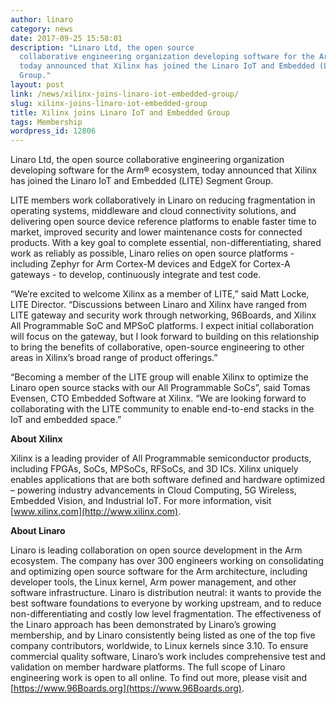 ```yaml
---
author: linaro
category: news
date: 2017-09-25 15:58:01
description: "Linaro Ltd, the open source
  collaborative engineering organization developing software for the Arm\xC2\xAE ecosystem,
  today announced that Xilinx has joined the Linaro IoT and Embedded (LITE) Segment
  Group."
layout: post
link: /news/xilinx-joins-linaro-iot-embedded-group/
slug: xilinx-joins-linaro-iot-embedded-group
title: Xilinx joins Linaro IoT and Embedded Group
tags: Membership
wordpress_id: 12806
---
```


Linaro Ltd, the open source collaborative engineering organization developing software for the Arm® ecosystem, today announced that Xilinx has joined the Linaro IoT and Embedded (LITE) Segment Group.

LITE members work collaboratively in Linaro on reducing fragmentation in operating systems, middleware and cloud connectivity solutions, and delivering open source device reference platforms to enable faster time to market, improved security and lower maintenance costs for connected products. With a key goal to complete essential, non-differentiating, shared work as reliably as possible, Linaro relies on open source platforms - including Zephyr for Arm Cortex-M devices and EdgeX for Cortex-A gateways - to develop, continuously integrate and test code.

“We’re excited to welcome Xilinx as a member of LITE,” said Matt Locke, LITE Director. “Discussions between Linaro and Xilinx have ranged from LITE gateway and security work through networking, 96Boards, and Xilinx All Programmable SoC and MPSoC platforms. I expect initial collaboration will focus on the gateway, but I look forward to building on this relationship to bring the benefits of collaborative, open-source engineering to other areas in Xilinx’s broad range of product offerings.”

“Becoming a member of the LITE group will enable Xilinx to optimize the Linaro open source stacks with our All Programmable SoCs”, said Tomas Evensen, CTO Embedded Software at Xilinx. “We are looking forward to collaborating with the LITE community to enable end-to-end stacks in the IoT and embedded space.”

**About Xilinx**

Xilinx is a leading provider of All Programmable semiconductor products, including FPGAs, SoCs, MPSoCs, RFSoCs, and 3D ICs. Xilinx uniquely enables applications that are both software defined and hardware optimized – powering industry advancements in Cloud Computing, 5G Wireless, Embedded Vision, and Industrial IoT. For more information, visit [www.xilinx.com](http://www.xilinx.com).

**About Linaro**

Linaro is leading collaboration on open source development in the Arm ecosystem. The company has over 300 engineers working on consolidating and optimizing open source software for the Arm architecture, including developer tools, the Linux kernel, Arm power management, and other software infrastructure. Linaro is distribution neutral: it wants to provide the best software foundations to everyone by working upstream, and to reduce non-differentiating and costly low level fragmentation. The effectiveness of the Linaro approach has been demonstrated by Linaro’s growing membership, and by Linaro consistently being listed as one of the top five company contributors, worldwide, to Linux kernels since 3.10.
To ensure commercial quality software, Linaro’s work includes comprehensive test and validation on member hardware platforms. The full scope of Linaro engineering work is open to all online. To find out more, please visit []() and [https://www.96Boards.org](https://www.96Boards.org).
